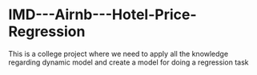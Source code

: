 # IMD---Airnb---Hotel-Price-Regression
This is a college project where we need to apply all the knowledge regarding dynamic model and create a model for doing a regression task
